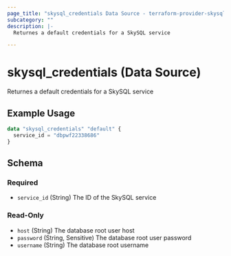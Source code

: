 ```yaml
---
page_title: "skysql_credentials Data Source - terraform-provider-skysql-v2"
subcategory: ""
description: |-
  Returnes a default credentials for a SkySQL service

---
```


# skysql_credentials (Data Source)

Returnes a default credentials for a SkySQL service

## Example Usage

```terraform
data "skysql_credentials" "default" {
  service_id = "dbpwf22338686"
}
```

<!-- schema generated by tfplugindocs -->
## Schema

### Required

- `service_id` (String) The ID of the SkySQL service

### Read-Only

- `host` (String) The database root user host
- `password` (String, Sensitive) The database root user password
- `username` (String) The database root username

